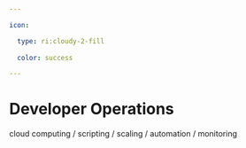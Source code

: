 ```yaml
---

icon: 

  type: ri:cloudy-2-fill
  
  color: success

---
```


# Developer Operations

cloud computing / scripting / scaling / automation / monitoring
